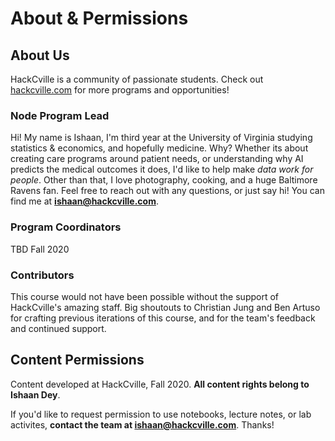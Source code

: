 # About & Permissions

## About Us
HackCville is a community of passionate students. Check out [hackcville.com](https://hackcville.com/) for more programs and opportunities!

### Node Program Lead
Hi! My name is Ishaan, I'm third year at the University of Virginia studying statistics & economics, and hopefully medicine. Why? Whether its about creating care programs around patient needs, or understanding why AI predicts the medical outcomes it does, I'd like to help make *data work for people*. Other than that, I love photography, cooking, and a huge Baltimore Ravens fan. Feel free to reach out with any questions, or just say hi! You can find me at **ishaan@hackcville.com**. 

### Program Coordinators
TBD Fall 2020

### Contributors
This course would not have been possible without the support of HackCville's amazing staff. Big shoutouts to Christian Jung and Ben Artuso for crafting previous iterations of this course, and for the team's feedback and continued support. 
## Content Permissions
Content developed at HackCville, Fall 2020. **All content rights belong to Ishaan Dey**.

If you'd like to request permission to use notebooks, lecture notes, or lab activites, **contact the team at ishaan@hackcville.com**. Thanks!
